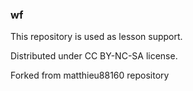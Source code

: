 ### wf

This repository is used as lesson support.

Distributed under CC BY-NC-SA license.

Forked from matthieu88160 repository 

